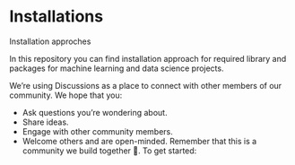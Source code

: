 # Installations
Installation approches

In this repository you can find installation approach for required library and packages for machine learning and data science projects. 

We’re using Discussions as a place to connect with other members of our community. We hope that you:

- Ask questions you’re wondering about.
- Share ideas.
- Engage with other community members.
- Welcome others and are open-minded. Remember that this is a community we
build together 💪.
To get started: 

